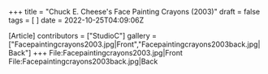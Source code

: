 +++
title = "Chuck E. Cheese's Face Painting Crayons (2003)"
draft = false
tags = [ ]
date = 2022-10-25T04:09:06Z

[Article]
contributors = ["StudioC"]
gallery = ["Facepaintingcrayons2003.jpg|Front","Facepaintingcrayons2003back.jpg|Back"]
+++
<gallery>
File:Facepaintingcrayons2003.jpg|Front
File:Facepaintingcrayons2003back.jpg|Back
</gallery>